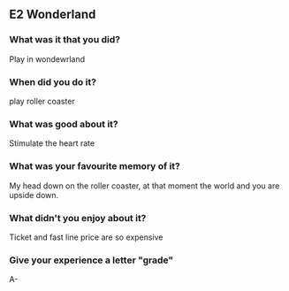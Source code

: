 ## E2 Wonderland

### What was it that you did? 

Play in wondewrland

### When did you do it?

play roller coaster

### What was good about it? 

Stimulate the heart rate

### What was your favourite memory of it? 

My head down on the roller coaster, at that moment the world and you are upside down.

### What didn't you enjoy about it? 

Ticket and fast line price are so expensive

### Give your experience a letter "grade" 

A-